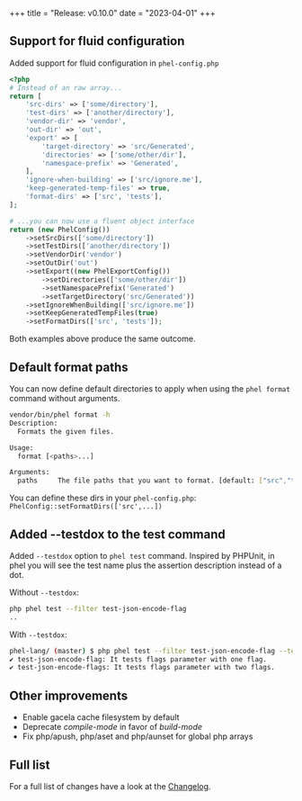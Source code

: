 +++
title = "Release: v0.10.0"
date = "2023-04-01"
+++

## Support for fluid configuration

Added support for fluid configuration in `phel-config.php`

```php
<?php
# Instead of an raw array...
return [
    'src-dirs' => ['some/directory'],
    'test-dirs' => ['another/directory'],
    'vendor-dir' => 'vendor',
    'out-dir' => 'out',
    'export' => [
        'target-directory' => 'src/Generated',
        'directories' => ['some/other/dir'],
        'namespace-prefix' => 'Generated',
    ],
    'ignore-when-building' => ['src/ignore.me'],
    'keep-generated-temp-files' => true,
    'format-dirs' => ['src', 'tests'],
];

# ...you can now use a fluent object interface
return (new PhelConfig())
    ->setSrcDirs(['some/directory'])
    ->setTestDirs(['another/directory'])
    ->setVendorDir('vendor')
    ->setOutDir('out')
    ->setExport((new PhelExportConfig())
        ->setDirectories(['some/other/dir'])
        ->setNamespacePrefix('Generated')
        ->setTargetDirectory('src/Generated'))
    ->setIgnoreWhenBuilding(['src/ignore.me'])
    ->setKeepGeneratedTempFiles(true)
    ->setFormatDirs(['src', 'tests']);
```

Both examples above produce the same outcome.

## Default format paths

You can now define default directories to apply when using the `phel format` command without arguments.

```bash
vendor/bin/phel format -h
Description:
  Formats the given files.

Usage:
  format [<paths>...]

Arguments:
  paths     The file paths that you want to format. [default: ["src","tests"]]
```

You can define these dirs in your `phel-config.php`: `PhelConfig::setFormatDirs(['src',...])`


## Added --testdox to the test command

Added `--testdox` option to `phel test` command. Inspired by PHPUnit, in phel you will see the test name plus the assertion description instead of a dot.

Without `--testdox`:
```bash
php phel test --filter test-json-encode-flag
..
```

With  `--testdox`:
```bash
phel-lang/ (master) $ php phel test --filter test-json-encode-flag --testdox                           
✔ test-json-encode-flag: It tests flags parameter with one flag.
✔ test-json-encode-flags: It tests flags parameter with two flags.

```

## Other improvements

- Enable gacela cache filesystem by default
- Deprecate *compile-mode* in favor of *build-mode*
- Fix php/apush, php/aset and php/aunset for global php arrays

## Full list

For a full list of changes have a look at the [Changelog](https://github.com/phel-lang/phel-lang/blob/master/CHANGELOG.md).

